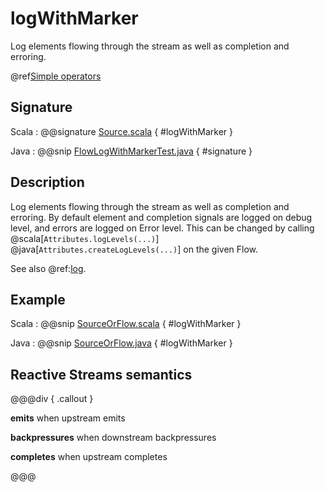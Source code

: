 # logWithMarker

Log elements flowing through the stream as well as completion and erroring.

@ref[Simple operators](../index.md#simple-operators)

## Signature


Scala
:   @@signature [Source.scala](/akka-stream/src/main/scala/akka/stream/scaladsl/Flow.scala) { #logWithMarker }

Java
:   @@snip [FlowLogWithMarkerTest.java](/akka-stream-tests/src/test/java/akka/stream/javadsl/FlowLogWithMarkerTest.java) { #signature }

## Description

Log elements flowing through the stream as well as completion and erroring. By default element and
completion signals are logged on debug level, and errors are logged on Error level.
This can be changed by calling @scala[`Attributes.logLevels(...)`] @java[`Attributes.createLogLevels(...)`] on the given Flow.

See also @ref:[log](log.md).

## Example

Scala
:   @@snip [SourceOrFlow.scala](/akka-docs/src/test/scala/docs/stream/operators/sourceorflow/LogWithMarker.scala) { #logWithMarker }

Java
:   @@snip [SourceOrFlow.java](/akka-docs/src/test/java/jdocs/stream/operators/SourceOrFlow.java) { #logWithMarker }

## Reactive Streams semantics 

@@@div { .callout }

**emits** when upstream emits

**backpressures** when downstream backpressures

**completes** when upstream completes

@@@
